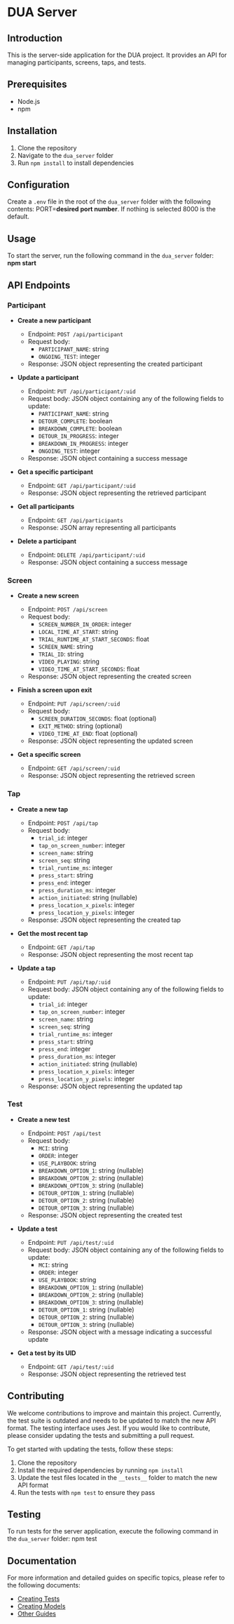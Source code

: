 # DUA Server

## Introduction
This is the server-side application for the DUA project. It provides an API for managing participants, screens, taps, and tests.

## Prerequisites
- Node.js
- npm

## Installation
1. Clone the repository
2. Navigate to the `dua_server` folder
3. Run `npm install` to install dependencies

## Configuration
Create a `.env` file in the root of the `dua_server` folder with the following contents:
PORT=__desired port number__. If nothing is selected 
8000 is the default.


## Usage
To start the server, run the following command in the `dua_server` folder:
__npm start__


## API Endpoints

### Participant

- **Create a new participant**
  - Endpoint: `POST /api/participant`
  - Request body:
    - `PARTICIPANT_NAME`: string
    - `ONGOING_TEST`: integer
  - Response: JSON object representing the created participant

- **Update a participant**
  - Endpoint: `PUT /api/participant/:uid`
  - Request body: JSON object containing any of the following fields to update:
    - `PARTICIPANT_NAME`: string
    - `DETOUR_COMPLETE`: boolean
    - `BREAKDOWN_COMPLETE`: boolean
    - `DETOUR_IN_PROGRESS`: integer
    - `BREAKDOWN_IN_PROGRESS`: integer
    - `ONGOING_TEST`: integer
  - Response: JSON object containing a success message

- **Get a specific participant**
  - Endpoint: `GET /api/participant/:uid`
  - Response: JSON object representing the retrieved participant

- **Get all participants**
  - Endpoint: `GET /api/participants`
  - Response: JSON array representing all participants

- **Delete a participant**
  - Endpoint: `DELETE /api/participant/:uid`
  - Response: JSON object containing a success message

### Screen

- **Create a new screen**
  - Endpoint: `POST /api/screen`
  - Request body:
    - `SCREEN_NUMBER_IN_ORDER`: integer
    - `LOCAL_TIME_AT_START`: string
    - `TRIAL_RUNTIME_AT_START_SECONDS`: float
    - `SCREEN_NAME`: string
    - `TRIAL_ID`: string
    - `VIDEO_PLAYING`: string
    - `VIDEO_TIME_AT_START_SECONDS`: float
  - Response: JSON object representing the created screen

- **Finish a screen upon exit**
  - Endpoint: `PUT /api/screen/:uid`
  - Request body:
    - `SCREEN_DURATION_SECONDS`: float (optional)
    - `EXIT_METHOD`: string (optional)
    - `VIDEO_TIME_AT_END`: float (optional)
  - Response: JSON object representing the updated screen

- **Get a specific screen**
  - Endpoint: `GET /api/screen/:uid`
  - Response: JSON object representing the retrieved screen

### Tap

- **Create a new tap**
  - Endpoint: `POST /api/tap`
  - Request body:
    - `trial_id`: integer
    - `tap_on_screen_number`: integer
    - `screen_name`: string
    - `screen_seq`: string
    - `trial_runtime_ms`: integer
    - `press_start`: string
    - `press_end`: integer
    - `press_duration_ms`: integer
    - `action_initiated`: string (nullable)
    - `press_location_x_pixels`: integer
    - `press_location_y_pixels`: integer
  - Response: JSON object representing the created tap

- **Get the most recent tap**
  - Endpoint: `GET /api/tap`
  - Response: JSON object representing the most recent tap

- **Update a tap**
  - Endpoint: `PUT /api/tap/:uid`
  - Request body: JSON object containing any of the following fields to update:
    - `trial_id`: integer
    - `tap_on_screen_number`: integer
    - `screen_name`: string
    - `screen_seq`: string
    - `trial_runtime_ms`: integer
    - `press_start`: string
    - `press_end`: integer
    - `press_duration_ms`: integer
    - `action_initiated`: string (nullable)
    - `press_location_x_pixels`: integer
    - `press_location_y_pixels`: integer
  - Response: JSON object representing the updated tap

### Test

- **Create a new test**
  - Endpoint: `POST /api/test`
  - Request body:
    - `MCI`: string
    - `ORDER`: integer
    - `USE_PLAYBOOK`: string
    - `BREAKDOWN_OPTION_1`: string (nullable)
    - `BREAKDOWN_OPTION_2`: string (nullable)
    - `BREAKDOWN_OPTION_3`: string (nullable)
    - `DETOUR_OPTION_1`: string (nullable)
    - `DETOUR_OPTION_2`: string (nullable)
    - `DETOUR_OPTION_3`: string (nullable)
  - Response: JSON object representing the created test

- **Update a test**
  - Endpoint: `PUT /api/test/:uid`
  - Request body: JSON object containing any of the following fields to update:
    - `MCI`: string
    - `ORDER`: integer
    - `USE_PLAYBOOK`: string
    - `BREAKDOWN_OPTION_1`: string (nullable)
    - `BREAKDOWN_OPTION_2`: string (nullable)
    - `BREAKDOWN_OPTION_3`: string (nullable)
    - `DETOUR_OPTION_1`: string (nullable)
    - `DETOUR_OPTION_2`: string (nullable)
    - `DETOUR_OPTION_3`: string (nullable)
  - Response: JSON object with a message indicating a successful update

- **Get a test by its UID**
  - Endpoint: `GET /api/test/:uid`
  - Response: JSON object representing the retrieved test

## Contributing

We welcome contributions to improve and maintain this project. Currently, the test suite is outdated and needs to be updated to match the new API format. The testing interface uses Jest. If you would like to contribute, please consider updating the tests and submitting a pull request.

To get started with updating the tests, follow these steps:

1. Clone the repository
2. Install the required dependencies by running `npm install`
3. Update the test files located in the `__tests__` folder to match the new API format
4. Run the tests with `npm test` to ensure they pass


## Testing
To run tests for the server application, execute the following command in the `dua_server` folder:
npm test

## Documentation

For more information and detailed guides on specific topics, please refer to the following documents:

- [Creating Tests](../docs/creating_tests.md)
- [Creating Models](../docs/creating_models.md)
- [Other Guides](../docs/other_guides.md)

